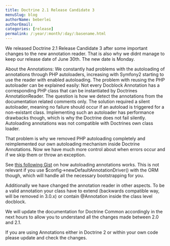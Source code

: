 ```yaml
---
title: Doctrine 2.1 Release Candidate 3
menuSlug: blog
authorName: beberlei 
authorEmail: 
categories: [release]
permalink: /:year/:month/:day/:basename.html
---
```

We released Doctrine 2.1 Release Candidate 3 after some important
changes to the new annotation reader. That is also why we didnt manage
to keep our release date of June 30th. The new date is Monday.

About the Annotations: We constantly had problems with the autoloading
of annotations through PHP autoloaders, increasing with Symfony2
starting to use the reader with enabled autoloading. The problem with
reusing the PHP autoloader can be explained easily: Not every Docblock
Annotation has a corresponding PHP class that can be instantiated by
Doctrines AnnotationReader. The question is how we detect the
annotations from the documentation related comments only. The solution
required a silent autoloader, meaning no failure should occur if an
autoload is triggered for a non-existant class. Implementing such an
autoloader has performance drawbacks though, which is why the Doctrine
does not fail silently. Autoloading annotations was not compatible with
Doctrines own class loader.

That problem is why we removed PHP autoloading completely and
reimplemented our own autoloading mechanism inside Doctrine Annotations.
Now we have much more control about when errors occur and if we skip
them or throw an exception.

See [this following Gist](https://gist.github.com/1059486) on how
autoloading annotations works. This is not relevant if you use
\$config-\>newDefaultAnnotationDriver() with the ORM though, which will
handle all the necessary bootstrapping for you.

Additionally we have changed the annotation reader in other aspects. To
be a valid annotation your class have to extend (backwards compatible
way, will be removed in 3.0.x) or contain @Annotation inside the class
level docblock.

We will update the documentation for Doctrine Common accordingly in the
next hours to allow you to understand all the changes made between 2.0
and 2.1.

If you are using Annotations either in Doctrine 2 or within your own
code please update and check the changes.
